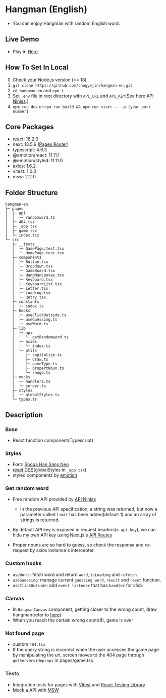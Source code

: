 # Hangman (English)

- You can enjoy Hangman with random English word.

## Live Demo

- Play in [Here](https://hangman-en.vercel.app/)

## How To Set In Local

0. Check your Node.js version (>= 18)
1. `git clone https://github.com/chogyejin/hangman-en.git`
2. `cd hangman-en` and `npm i`
3. Set `.env` file in root directory with `API_URL` and `API_KEY`(See here [API Ninjas](https://api-ninjas.com/).)
4. `npm run dev` or `npm run build && npm run start -- -p [your port number]`

## Core Packages

- react: 18.2.0
- next: 13.5.6 ([Pages Router](https://nextjs.org/docs/pages))
- typescript: 4.9.3
- @emotion/react: 11.11.1
- @emotion/styled: 11.11.0
- axios: 1.6.2
- vitest: 1.0.3
- msw: 2.2.0

## Folder Structure

```
hangman-en
├─ pages
│  ├─ api
│  │  └─ randomword.ts
│  ├─ 404.tsx
│  ├─ _app.tsx
│  ├─ game.tsx
│  └─ index.tsx
└─ src
   ├─ __tests__
   │  ├─ GamePage.test.tsx
   │  └─ HomePage.test.tsx
   ├─ components
   │  ├─ Button.tsx
   │  ├─ Dropdown.tsx
   │  ├─ GameBoard.tsx
   │  ├─ HangManCanvas.tsx
   │  ├─ Keyboard.tsx
   │  ├─ KeyboardList.tsx
   │  ├─ Letter.tsx
   │  ├─ Loading.tsx
   │  └─ Retry.tsx
   ├─ constants
   │  └─ index.ts
   ├─ hooks
   │  ├─ useClickOutside.ts
   │  ├─ useGuessing.ts
   │  └─ useWord.ts
   ├─ lib
   │  ├─ api
   │  │  └─ getRandomword.ts
   │  ├─ axios
   │  │  └─ index.ts
   │  └─ utils
   │     ├─ capitalize.ts
   │     ├─ draw.ts
   │     ├─ gameType.ts
   │     ├─ propertNoun.ts
   │     └─ range.ts
   ├─ mocks
   │  ├─ handlers.ts
   │  └─ server.ts
   ├─ styles
   │  └─ globalStyles.ts
   └─ types.ts

```

## Description

### Base

- React function component(Typescript)

### Styles

- Font: [Spoqa Han Sans Neo](https://spoqa.github.io/spoqa-han-sans/)
- [reset CSS](https://velog.io/@teo/2022-CSS-Reset-%EB%8B%A4%EC%8B%9C-%EC%8D%A8%EB%B3%B4%EA%B8%B0)(globalStyles in `_app.tsx`)
- styled components by [emotion](https://emotion.sh/docs/introduction)

### Get random word

- Free random API provided by [API Ninjas](https://api-ninjas.com/api/randomword)
  - In the previous API specification, a string was returned, but now a parameter called `limit` has been added(default 1) and an array of strings is returned.
- By default API key is exposed in request headers(`x-api-key`), we can hide my own API key using Next.js's [API Routes](https://nextjs.org/docs/api-routes/introduction)

- Proper nouns are so hard to guess, so check the response and re-request by axios instance`s intercepter.

### Custom hooks

- `useWord` : fetch word and return `word`, `isLoading` and `refetch`
- `useGuessing`: manage current `guessing word`, `result` and `reset` function.
- `useClickOutside`: add `event listener` that has `handler` for click

### Canvas

- In `HangmanCanvas` component, getting closer to the wrong count, draw hangman(refer to [here](https://codepen.io/xavier_bs/pen/MMNGyG))
- When you reach the certain wrong count(8), game is over

### Not found page

- custom `404.tsx`
- If the query string is incorrect when the user accesses the game page by manipulating the url, screen moves to the 404 page through `getServersideprops` in pages/game.tsx.

### Tests

- Integration tests for pages with [Vitest](https://vitest.dev/) and [React Testing Library](https://testing-library.com/docs/react-testing-library/intro)
- Mock a API with [MSW](https://mswjs.io/)

